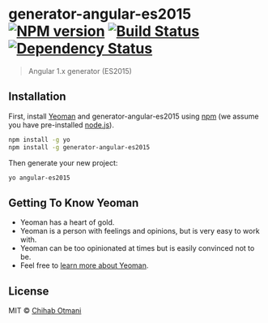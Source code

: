 # generator-angular-es2015 [![NPM version][npm-image]][npm-url] [![Build Status][travis-image]][travis-url] [![Dependency Status][daviddm-image]][daviddm-url]
> Angular 1.x generator (ES2015)

## Installation

First, install [Yeoman](http://yeoman.io) and generator-angular-es2015 using [npm](https://www.npmjs.com/) (we assume you have pre-installed [node.js](https://nodejs.org/)).

```bash
npm install -g yo
npm install -g generator-angular-es2015
```

Then generate your new project:

```bash
yo angular-es2015
```

## Getting To Know Yeoman

 * Yeoman has a heart of gold.
 * Yeoman is a person with feelings and opinions, but is very easy to work with.
 * Yeoman can be too opinionated at times but is easily convinced not to be.
 * Feel free to [learn more about Yeoman](http://yeoman.io/).

## License

MIT © [Chihab Otmani](http://chihab.github.io)


[npm-image]: https://badge.fury.io/js/generator-angular-es2015.svg
[npm-url]: https://npmjs.org/package/generator-angular-es2015
[travis-image]: https://travis-ci.org/chihab/generator-angular-es2015.svg?branch=master
[travis-url]: https://travis-ci.org/chihab/generator-angular-es2015
[daviddm-image]: https://david-dm.org/chihab/generator-angular-es2015.svg?theme=shields.io
[daviddm-url]: https://david-dm.org/chihab/generator-angular-es2015
